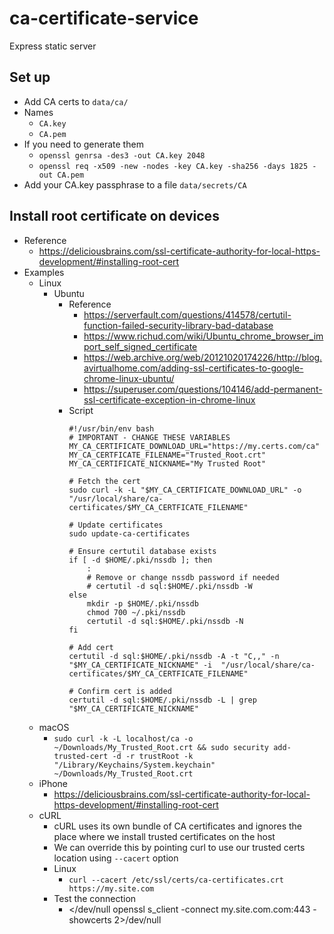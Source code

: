 # ca-certificate-service

Express static server

## Set up

- Add CA certs to `data/ca/`
- Names
  - `CA.key`
  - `CA.pem`
- If you need to generate them
  - `openssl genrsa -des3 -out CA.key 2048`
  - `openssl req -x509 -new -nodes -key CA.key -sha256 -days 1825 -out CA.pem`
- Add your CA.key passphrase to a file `data/secrets/CA`

## Install root certificate on devices

- Reference
  - https://deliciousbrains.com/ssl-certificate-authority-for-local-https-development/#installing-root-cert
- Examples
  - Linux
    - Ubuntu
      - Reference
        - https://serverfault.com/questions/414578/certutil-function-failed-security-library-bad-database
        - https://www.richud.com/wiki/Ubuntu_chrome_browser_import_self_signed_certificate
        - https://web.archive.org/web/20121020174226/http://blog.avirtualhome.com/adding-ssl-certificates-to-google-chrome-linux-ubuntu/
        - https://superuser.com/questions/104146/add-permanent-ssl-certificate-exception-in-chrome-linux
      - Script
        ```
        #!/usr/bin/env bash
        # IMPORTANT - CHANGE THESE VARIABLES
        MY_CA_CERTIFICATE_DOWNLOAD_URL="https://my.certs.com/ca"
        MY_CA_CERTFICATE_FILENAME="Trusted_Root.crt"
        MY_CA_CERTIFICATE_NICKNAME="My Trusted Root"

        # Fetch the cert
        sudo curl -k -L "$MY_CA_CERTIFICATE_DOWNLOAD_URL" -o "/usr/local/share/ca-certificates/$MY_CA_CERTFICATE_FILENAME"

        # Update certificates
        sudo update-ca-certificates

        # Ensure certutil database exists
        if [ -d $HOME/.pki/nssdb ]; then
            :
            # Remove or change nssdb password if needed
            # certutil -d sql:$HOME/.pki/nssdb -W
        else
            mkdir -p $HOME/.pki/nssdb
            chmod 700 ~/.pki/nssdb
            certutil -d sql:$HOME/.pki/nssdb -N
        fi

        # Add cert
        certutil -d sql:$HOME/.pki/nssdb -A -t "C,," -n "$MY_CA_CERTIFICATE_NICKNAME" -i  "/usr/local/share/ca-certificates/$MY_CA_CERTFICATE_FILENAME"

        # Confirm cert is added
        certutil -d sql:$HOME/.pki/nssdb -L | grep "$MY_CA_CERTIFICATE_NICKNAME"

        ```
  - macOS
    - `sudo curl -k -L localhost/ca -o ~/Downloads/My_Trusted_Root.crt && sudo security add-trusted-cert -d -r trustRoot -k "/Library/Keychains/System.keychain" ~/Downloads/My_Trusted_Root.crt`
  - iPhone
    - https://deliciousbrains.com/ssl-certificate-authority-for-local-https-development/#installing-root-cert
  - cURL
    - cURL uses its own bundle of CA certificates and ignores the place where we install trusted certificates on the host
    - We can override this by pointing curl to use our trusted certs location using `--cacert` option
    - Linux
      - `curl --cacert /etc/ssl/certs/ca-certificates.crt https://my.site.com`
    - Test the connection
      - </dev/null openssl s_client -connect my.site.com.com:443 -showcerts 2>/dev/null
